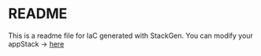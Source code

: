 # README
This is a readme file for IaC generated with StackGen.
You can modify your appStack -> [here](http://main.dev.stackgen.com/appstacks/3f0f8f08-2631-4c08-bdb4-dc613e952a5b)
